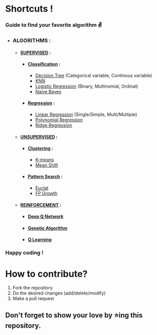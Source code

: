 # Shortcuts !
### Guide to find your favorite algorithm ✌️

- ### ALGORITHMS :
    - #### [SUPERVISED](https://github.com/mardavsj/Machine-Learning-Algorithms/tree/main/Algorithms/Supervised) :
        - #### [Classification](https://github.com/mardavsj/Machine-Learning-Algorithms/tree/main/Algorithms/Supervised/Classification) :
            - [Decision Tree](https://github.com/mardavsj/Machine-Learning-Algorithms/tree/main/Algorithms/Supervised/Classification/decision-tree) (Categorical variable, Continous variable)
            - [KNN](https://github.com/mardavsj/Machine-Learning-Algorithms/tree/main/Algorithms/Supervised/Classification/KNN)
            - [Logistic Regression](https://github.com/mardavsj/Machine-Learning-Algorithms/tree/main/Algorithms/Supervised/Classification/logistic-regression) (Binary, Multinomial, Ordinal)
            - [Naive Bayes](https://github.com/mardavsj/Machine-Learning-Algorithms/tree/main/Algorithms/Supervised/Classification/naive-bayes)
        - #### [Regression](https://github.com/mardavsj/Machine-Learning-Algorithms/tree/main/Algorithms/Supervised/Regression) :
            - [Linear Regression](https://github.com/mardavsj/Machine-Learning-Algorithms/tree/main/Algorithms/Supervised/Regression/linear-regression) (Single/Simple, Multi/Multiple)
            - [Polynomial Regression](https://github.com/mardavsj/Machine-Learning-Algorithms/tree/main/Algorithms/Supervised/Regression/polynomial-regression)
            - [Ridge Regression](https://github.com/mardavsj/Machine-Learning-Algorithms/tree/main/Algorithms/Supervised/Regression/ridge-regression)
              
    - #### [UNSUPERVISED](https://github.com/mardavsj/Machine-Learning-Algorithms/tree/main/Algorithms/Unsupervised) :
        - #### [Clustering](https://github.com/mardavsj/Machine-Learning-Algorithms/tree/main/Algorithms/Unsupervised/Clustering) :
            - [K-means](https://github.com/mardavsj/Machine-Learning-Algorithms/tree/main/Algorithms/Unsupervised/Clustering/K-means)
            - [Mean Shift](https://github.com/mardavsj/Machine-Learning-Algorithms/tree/main/Algorithms/Unsupervised/Clustering/Mean%20Shift)
        - #### [Pattern Search](https://github.com/mardavsj/Machine-Learning-Algorithms/tree/main/Algorithms/Unsupervised/Pattern%20Search) :
            - [Euclat](https://github.com/mardavsj/Machine-Learning-Algorithms/tree/main/Algorithms/Unsupervised/Pattern%20Search/Euclat)
            - [FP Growth](https://github.com/mardavsj/Machine-Learning-Algorithms/tree/main/Algorithms/Unsupervised/Pattern%20Search/FP%20Growth)
              
    - #### [REINFORCEMENT](https://github.com/mardavsj/Machine-Learning-Algorithms/tree/main/Algorithms/Reinforcement) :
        - #### [Deep Q Network](https://github.com/mardavsj/Machine-Learning-Algorithms/tree/main/Algorithms/Reinforcement/Deep%20Q%20Network)
        - #### [Genetic Algorithm](https://github.com/mardavsj/Machine-Learning-Algorithms/tree/main/Algorithms/Reinforcement/Genetic%20Algorithm)
        - #### [Q Learning](https://github.com/mardavsj/Machine-Learning-Algorithms/tree/main/Algorithms/Reinforcement/Q%20Learning)


### Happy coding !

# How to contribute?

  1. Fork the repository
  2. Do the desired changes (add/delete/modify)
  3. Make a pull request

## Don't forget to show your love by ⭐ing this repository.
